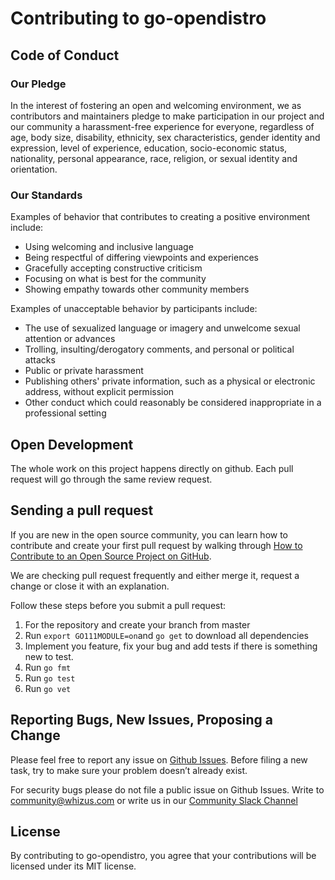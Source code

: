 # Contributing to go-opendistro

## Code of Conduct

### Our Pledge

In the interest of fostering an open and welcoming environment, we as
contributors and maintainers pledge to make participation in our project and
our community a harassment-free experience for everyone, regardless of age, body
size, disability, ethnicity, sex characteristics, gender identity and expression,
level of experience, education, socio-economic status, nationality, personal
appearance, race, religion, or sexual identity and orientation.

### Our Standards

Examples of behavior that contributes to creating a positive environment
include:

* Using welcoming and inclusive language
* Being respectful of differing viewpoints and experiences
* Gracefully accepting constructive criticism
* Focusing on what is best for the community
* Showing empathy towards other community members

Examples of unacceptable behavior by participants include:

* The use of sexualized language or imagery and unwelcome sexual attention or
  advances
* Trolling, insulting/derogatory comments, and personal or political attacks
* Public or private harassment
* Publishing others' private information, such as a physical or electronic
  address, without explicit permission
* Other conduct which could reasonably be considered inappropriate in a
  professional setting

## Open Development

The whole work on this project happens directly on github. Each pull request will go through the same review request.

## Sending a pull request

If you are new in the open source community, you can learn how to contribute and create your first pull request by walking through [How to Contribute to an Open Source Project on GitHub](https://egghead.io/courses/how-to-contribute-to-an-open-source-project-on-github).

We are checking pull request frequently and either merge it, request a change or close it with an explanation.

Follow these steps before you submit a pull request:

1. For the repository and create your branch from master
2. Run `export GO111MODULE=on`and `go get` to download all dependencies
2. Implement you feature, fix your bug and add tests if there is something new to test.
3. Run `go fmt`
4. Run `go test`
5. Run `go vet`

## Reporting Bugs, New Issues, Proposing a Change

Please feel free to report any issue on [Github Issues](https://github.com/facebook/react/issues). Before filing a new task, try to make sure your problem doesn’t already exist.

For security bugs please do not file a public issue on Github Issues. Write to community@whizus.com or write us in our [Community Slack Channel](https://chat-whizus.slack.com)  
## License
By contributing to go-opendistro, you agree that your contributions will be licensed under its MIT license.

